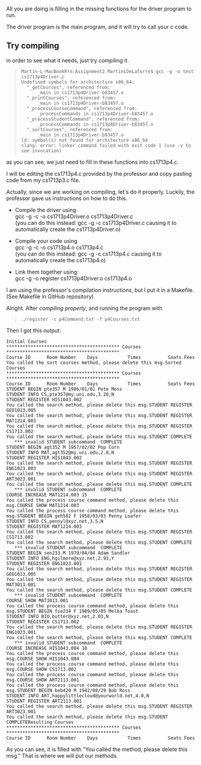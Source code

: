 All you are doing is filling in the missing functions for the driver program to run.

The driver program is the main program, and it will try to call your c code.

Try compiling
------------------

in order to see what it needs, just try compiling it.

>
>     Martin-L-MacBookPro:Assignment2 MartinLDeLaTorre$ gcc -g -o test cs1713p4Driver.c
>     Undefined symbols for architecture x86_64:
>       "_getCourses", referenced from:
>           _main in cs1713p4Driver-b83457.o
>       "_printCourses", referenced from:
>           _main in cs1713p4Driver-b83457.o
>       "_processCourseCommand", referenced from:
>           _processCommands in cs1713p4Driver-b83457.o
>       "_processStudentCommand", referenced from:
>           _processCommands in cs1713p4Driver-b83457.o
>       "_sortCourses", referenced from:
>           _main in cs1713p4Driver-b83457.o
>     ld: symbol(s) not found for architecture x86_64
>     clang: error: linker command failed with exit code 1 (use -v to see invocation)

as you can see, we just need to fill in these functions into cs1713p4.c.

I will be editing the cs1713p4.c provided by the professor and copy pasting code from my cs1713p3.c file.

Actually, since we are working on compiling, let's do it properly. Luckily, the professor gave us instructions on how to do this.

* Compile the driver using  
 gcc -g -c -o cs1713p4Driver.o cs1713p4Driver.c   
 (you can do this instead: gcc -g -c cs1713p4Driver.c causing it to automatically create the cs1713p4Driver.o)   
 
* Compile your code using  
 gcc -g -c -o cs1713p4.o cs1713p4.c   
 (you can do this instead: gcc -g -c cs1713p4.c causing it to automatically create the cs1713p4.o)   
 
* Link them together using:  
 gcc -g -o register cs1713p4Driver.o cs1713p4.o   
 
I am using the professor's compilation instructions, but I put it in a Makefile.
(See Makefile in GitHub repository)

Alright. After *compiling properly*, and running the program with
>
>     ./register -c p4Command.txt -f p4Courses.txt

Then I got this output:

    Initial Courses
    ****************************************** Courses ******************************************
    Course ID      Room Number    Days           Times          Seats Fees  
    You called the sort courses method, please delete this msg.Sorted Courses
    ****************************************** Courses ******************************************
    Course ID      Room Number    Days           Times          Seats Fees  
    STUDENT BEGIN pte357 M 1986/01/01 Pete Moss
    STUDENT INFO CS,pte357@my.uni.edu,3.20,N
    STUDENT REGISTER HIS1043.002    
    You called the search method, please delete this msg.STUDENT REGISTER GEO1013.005
    You called the search method, please delete this msg.STUDENT REGISTER MAT1214.003
    You called the search method, please delete this msg.STUDENT REGISTER CS1713.002
    You called the search method, please delete this msg.STUDENT COMPLETE
       *** invalid STUDENT subcommand  COMPLETE
    STUDENT BEGIN agt352 M 1957/02/02 Pop Corn
    STUDENT INFO MAT,agt352@my.uni.edu,2.8,N
    STUDENT REGISTER HIS1043.002
    You called the search method, please delete this msg.STUDENT REGISTER ENG1023.003
    You called the search method, please delete this msg.STUDENT REGISTER ART3023.001
    You called the search method, please delete this msg.STUDENT COMPLETE
       *** invalid STUDENT subcommand  COMPLETE
    COURSE INCREASE MAT1214.003 15
    You called the process course command method, please delete this msg.COURSE SHOW MAT1214.003
    You called the process course command method, please delete this msg.STUDENT BEGIN geh582 F 1958/03/03 Penny Loafer
    STUDENT INFO CS,pennyl@xyz.net,3.5,N
    STUDENT REGISTER MAT1214.003
    You called the search method, please delete this msg.STUDENT REGISTER CS1713.002
    You called the search method, please delete this msg.STUDENT COMPLETE
       *** invalid STUDENT subcommand  COMPLETE
    STUDENT BEGIN sen233 M 1979/04/04 Adam Sandler
    STUDENT INFO ENG,hgilmore@xyz.net,2.93,Y
    STUDENT REGISTER ENG1023.001
    You called the search method, please delete this msg.STUDENT REGISTER GEO1013.005
    You called the search method, please delete this msg.STUDENT REGISTER MAT3013.001
    You called the search method, please delete this msg.STUDENT COMPLETE
       *** invalid STUDENT subcommand  COMPLETE
    COURSE SHOW MAT3013.001
    You called the process course command method, please delete this msg.STUDENT BEGIN fse234 F 1989/05/05 Melba Toast
    STUDENT INFO BIO,butter@xyz.net,2.03,N
    STUDENT REGISTER CS1713.002
    You called the search method, please delete this msg.STUDENT REGISTER ENG1023.001
    You called the search method, please delete this msg.STUDENT COMPLETE
       *** invalid STUDENT subcommand  COMPLETE
    COURSE INCREASE HIS1043.004 10
    You called the process course command method, please delete this msg.COURSE SHOW HIS1043.004
    You called the process course command method, please delete this msg.COURSE SHOW CS1713.002
    You called the process course command method, please delete this msg.COURSE SHOW ART2113.001
    You called the process course command method, please delete this msg.STUDENT BEGIN bob420 M 1942/08/29 Bob Ross
    STUDENT INFO ART,happylittlecloud@yourworld.net,4.0,N
    STUDENT REGISTER ART2113.001
    You called the search method, please delete this msg.STUDENT REGISTER ART3023.001
    You called the search method, please delete this msg.STUDENT COMPLETEResulting Courses
    ****************************************** Courses ******************************************
    Course ID      Room Number    Days           Times          Seats Fees
    
As you can see, it is filled with "You called the <blabla> method, please delete this msg."
That is where we will put our methods.
